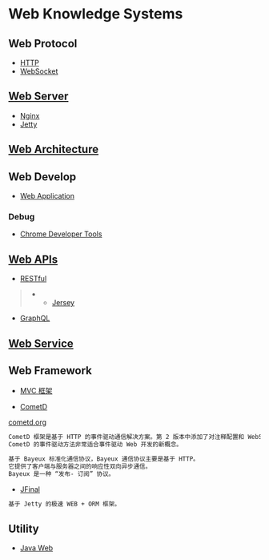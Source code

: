 # Web Knowledge Systems

## Web Protocol
* [HTTP](web-protocols/http/README.md)
* [WebSocket](web-protocols/WebSocket/README.md)

## [Web Server](web-server/README.md)
* [Nginx](web-server/nginx/README.md)
* [Jetty](https://github.com/SunnnyChan/sc.drill-code/tree/master/web/jetty)

## [Web Architecture](web-arch/README.md)

## Web Develop
* [Web Application](web-app/README.md)

### Debug
* [Chrome Developer Tools](web-dev/debug/chrome/README.md)

## [Web APIs](web-APIs/README.md)
* [RESTful](web-APIs/restful/README.md)
> * * [Jersey](https://github.com/SunnnyChan/sc.drill-code/blob/master/web/jersy/)
* [GraphQL](web-APIs/GraphQL/README.md)

## [Web Service](web-Service/README.md)

## Web Framework
* [MVC 框架](web-framework/MVC/README.md)

* [CometD](https://github.com/cometd/cometd) 
 
[cometd.org](https://cometd.org/)
```md
CometD 框架是基于 HTTP 的事件驱动通信解决方案。第 2 版本中添加了对注释配置和 WebSocket 的支持。
CometD 的事件驱动方法非常适合事件驱动 Web 开发的新概念。

基于 Bayeux 标准化通信协议，Bayeux 通信协议主要是基于 HTTP。
它提供了客户端与服务器之间的响应性双向异步通信。
Bayeux 是一种 “发布- 订阅” 协议。
```

* [JFinal](https://gitee.com/jfinal/jfinal)
```md
基于 Jetty 的极速 WEB + ORM 框架。
```

## Utility
* [Java Web](java-web/README.md)


